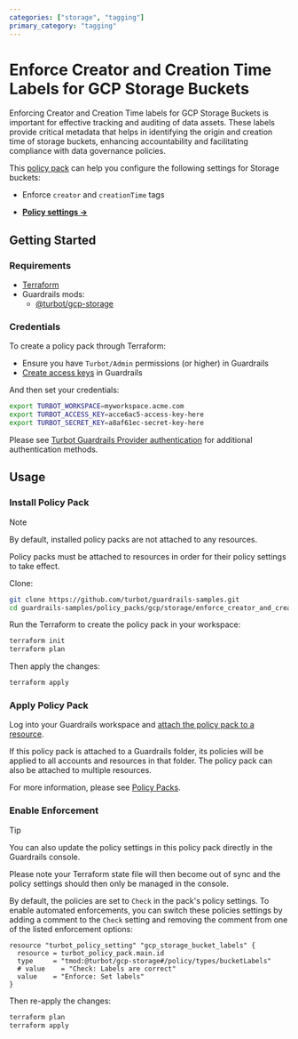 ```yaml
---
categories: ["storage", "tagging"]
primary_category: "tagging"
---
```


# Enforce Creator and Creation Time Labels for GCP Storage Buckets

Enforcing Creator and Creation Time labels for GCP Storage Buckets is important for effective tracking and auditing of data assets. These labels provide critical metadata that helps in identifying the origin and creation time of storage buckets, enhancing accountability and facilitating compliance with data governance policies.

This [policy pack](https://turbot.com/guardrails/docs/concepts/resources/smart-folders) can help you configure the following settings for Storage buckets:

- Enforce `creator` and `creationTime` tags

- **[Policy settings →](https://hub-guardrails-turbot-com-git-development-turbot.vercel.app/policy-packs/enforce_creator_and_creationtime_labels_for_buckets/settings)**

## Getting Started

### Requirements

- [Terraform](https://developer.hashicorp.com/terraform/tutorials/gcp-get-started/install-cli)
- Guardrails mods:
  - [@turbot/gcp-storage](https://hub-guardrails-turbot-com-git-development-turbot.vercel.app/gcp/mods/gcp-storage)

### Credentials

To create a policy pack through Terraform:

- Ensure you have `Turbot/Admin` permissions (or higher) in Guardrails
- [Create access keys](https://turbot.com/guardrails/docs/guides/iam/access-keys#generate-a-new-guardrails-api-access-key) in Guardrails

And then set your credentials:

```sh
export TURBOT_WORKSPACE=myworkspace.acme.com
export TURBOT_ACCESS_KEY=acce6ac5-access-key-here
export TURBOT_SECRET_KEY=a8af61ec-secret-key-here
```

Please see [Turbot Guardrails Provider authentication](https://registry.terraform.io/providers/turbot/turbot/latest/docs#authentication) for additional authentication methods.

## Usage

### Install Policy Pack

> [!NOTE]
> By default, installed policy packs are not attached to any resources.
>
> Policy packs must be attached to resources in order for their policy settings to take effect.

Clone:

```sh
git clone https://github.com/turbot/guardrails-samples.git
cd guardrails-samples/policy_packs/gcp/storage/enforce_creator_and_creationtime_labels_for_buckets
```

Run the Terraform to create the policy pack in your workspace:

```sh
terraform init
terraform plan
```

Then apply the changes:

```sh
terraform apply
```

### Apply Policy Pack

Log into your Guardrails workspace and [attach the policy pack to a resource](https://turbot.com/guardrails/docs/guides/working-with-folders/smart#attach-a-smart-folder-to-a-resource).

If this policy pack is attached to a Guardrails folder, its policies will be applied to all accounts and resources in that folder. The policy pack can also be attached to multiple resources.

For more information, please see [Policy Packs](https://turbot.com/guardrails/docs/concepts/resources/smart-folders).

### Enable Enforcement

> [!TIP]
> You can also update the policy settings in this policy pack directly in the Guardrails console.
>
> Please note your Terraform state file will then become out of sync and the policy settings should then only be managed in the console.

By default, the policies are set to `Check` in the pack's policy settings. To enable automated enforcements, you can switch these policies settings by adding a comment to the `Check` setting and removing the comment from one of the listed enforcement options:

```hcl
resource "turbot_policy_setting" "gcp_storage_bucket_labels" {
  resource = turbot_policy_pack.main.id
  type     = "tmod:@turbot/gcp-storage#/policy/types/bucketLabels"
  # value    = "Check: Labels are correct"
  value    = "Enforce: Set labels"
}
```

Then re-apply the changes:

```sh
terraform plan
terraform apply
```
